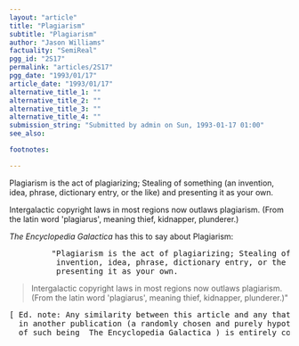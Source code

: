 ```yaml
---
layout: "article"
title: "Plagiarism"
subtitle: "Plagiarism"
author: "Jason Williams"
factuality: "SemiReal"
pgg_id: "2S17"
permalink: "articles/2S17"
pgg_date: "1993/01/17"
article_date: "1993/01/17"
alternative_title_1: ""
alternative_title_2: ""
alternative_title_3: ""
alternative_title_4: ""
submission_string: "Submitted by admin on Sun, 1993-01-17 01:00"
see_also:

footnotes: 

---
```

<div>
<p>Plagiarism is the act of plagiarizing; Stealing of something (an invention, idea, phrase, dictionary entry, or the like) and presenting it as your own.</p>
<p>Intergalactic copyright laws in most regions now outlaws plagiarism. (From the latin word 'plagiarus', meaning thief, kidnapper, plunderer.)</p>
<p><em>The Encyclopedia Galactica</em> has this to say about Plagiarism:</p>
<pre>
         "Plagiarism is the act of plagiarizing; Stealing of something (an
          invention, idea, phrase, dictionary entry, or the like) and
          presenting it as your own.
</pre>
<blockquote>Intergalactic copyright laws in most regions now outlaws plagiarism. (From the latin word 'plagiarus', meaning thief, kidnapper, plunderer.)"</blockquote>
<pre>
[ Ed. note: Any similarity between this article and any that may appear
  in another publication (a randomly chosen and purely hypothetical example
  of such being _The Encyclopedia Galactica_) is entirely coincidental. ]
</pre>
<!--Amazon_CLS_IM_END-->
</div>

